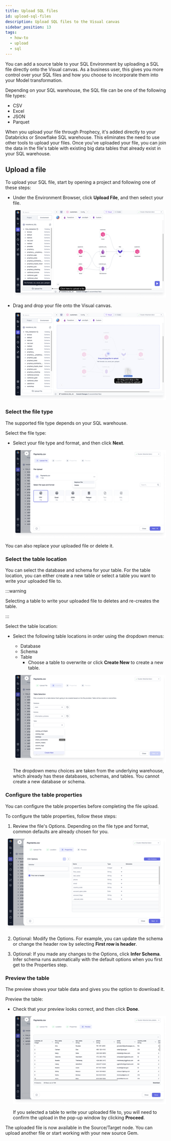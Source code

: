 ```yaml
---
title: Upload SQL files
id: upload-sql-files
description: Upload SQL files to the Visual canvas
sidebar_position: 13
tags:
  - how-to
  - upload
  - sql
---
```


You can add a source table to your SQL Environment by uploading a SQL file directly onto the Visual canvas. As a business user, this gives you more control over your SQL files and how you choose to incorporate them into your Model transformation.

Depending on your SQL warehouse, the SQL file can be one of the following file types:

- CSV
- Excel
- JSON
- Parquet

When you upload your file through Prophecy, it's added directly to your Databricks or Snowflake SQL warehouse. This eliminates the need to use other tools to upload your files. Once you've uploaded your file, you can join the data in the file's table with existing big data tables that already exist in your SQL warehouse.

## Upload a file

To upload your SQL file, start by opening a project and following one of these steps:

- Under the Environment Browser, click **Upload File**, and then select your file.

  ![Upload file from your folders](img/upload-file-source.png)

- Drag and drop your file onto the Visual canvas.

  ![Upload file by dragging and dropping](img/upload-file-drag-drop.png)

### Select the file type

The supported file type depends on your SQL warehouse.

Select the file type:

- Select your file type and format, and then click **Next**.

  ![Select your file type and format](img/upload-file-type-format.png)

You can also replace your uploaded file or delete it.

### Select the table location

You can select the database and schema for your table. For the table location, you can either create a new table or select a table you want to write your uploaded file to.

:::warning

Selecting a table to write your uploaded file to deletes and re-creates the table.

:::

Select the table location:

- Select the following table locations in order using the dropdown menus:

  - Database
  - Schema
  - Table
    - Choose a table to overwrite or click **Create New** to create a new table.

  ![Select the table location](img/upload-file-location.png)

  The dropdown menu choices are taken from the underlying warehouse, which already has these databases, schemas, and tables. You cannot create a new database or schema.

### Configure the table properties

You can configure the table properties before completing the file upload.

To configure the table properties, follow these steps:

1. Review the file's Options. Depending on the file type and format, common defaults are already chosen for you.

![Configure the table properties](img/upload-file-properties.png)

2. Optional: Modify the Options. For example, you can update the schema or change the header row by selecting **First row is header**.

3. Optional: If you made any changes to the Options, click **Infer Schema**. Infer schema runs automatically with the default options when you first get to the Properties step.

### Preview the table

The preview shows your table data and gives you the option to download it.

Preview the table:

- Check that your preview looks correct, and then click **Done**.

  ![Preview the table](img/upload-file-preview.png)

  If you selected a table to write your uploaded file to, you will need to confirm the upload in the pop-up window by clicking **Proceed**.

The uploaded file is now available in the Source/Target node. You can upload another file or start working with your new source Gem.
